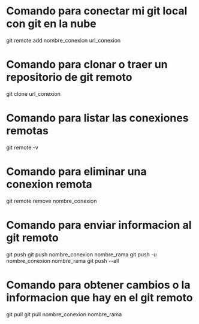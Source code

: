 # Comando para conectar mi git local con git en la nube

git remote add nombre_conexion url_conexion

# Comando para clonar o traer un repositorio de git remoto

git clone url_conexion

# Comando para listar las conexiones remotas

git remote -v

# Comando para eliminar una conexion remota

git remote remove nombre_conexion

# Comando para enviar informacion al git remoto

git push
git push nombre_conexion nombre_rama
git push -u nombre_conexion nombre_rama
git push --all

# Comando para obtener cambios o la informacion que hay en el git remoto

git pull
git pull nombre_conexion nombre_rama